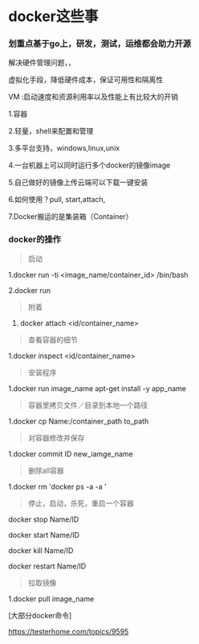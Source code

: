 # docker这些事

### 划重点基于go上，研发，测试，运维都会助力开源

解决硬件管理问题，，

虚拟化手段，降低硬件成本，保证可用性和隔离性

VM :启动速度和资源利用率以及性能上有比较大的开销



1.容器

2.轻量，shell来配置和管理

3.多平台支持，windows,linux,unix

4.一台机器上可以同时运行多个docker的镜像image

5.自己做好的镜像上传云端可以下载一键安装

6.如何使用？pull, start,attach,

7.Docker搬运的是集装箱（Container）

### docker的操作

> 启动

1.docker run -ti <image_name/container_id> /bin/bash

2.docker run

> 附着

1. docker attach <id/container_name>

> 查看容器的细节

1.docker inspect <id/container_name>

> 安装程序

1.docker run image_name apt-get install -y app_name

> 容器里拷贝文件／目录到本地一个路径

1.docker cp Name:/container_path to_path

> 对容器修改并保存

1.docker commit ID  new_iamge_name

> 删除all容器

1.docker rm 'docker ps -a -a '

> 停止，启动，杀死，重启一个容器

docker stop Name/ID

docker start Name/ID

docker kill Name/ID

docker restart Name/ID

> 拉取镜像

1.docker pull image_name

[大部分docker命令]

https://testerhome.com/topics/9595

